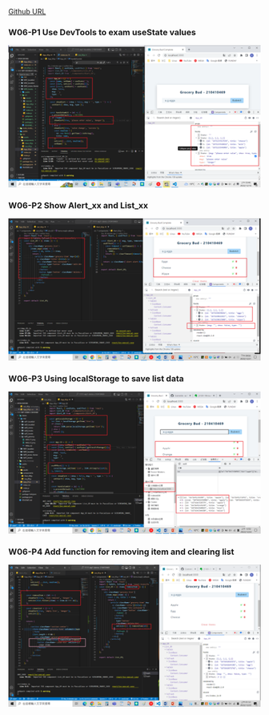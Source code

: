 [Github URL](https://github.com/as718296/1111-wp1-demo-210410469)

### W06-P1 Use DevTools to exam useState values

![](W06-P1.png)

### W06-P2 Show Alert_xx and List_xx

![](W06-P2.png)

### W06-P3 Using localStorage to save list data

![](W06-P3.png)

### W06-P4 Add function for removing item and clearing list

![](W06-P4.png)

